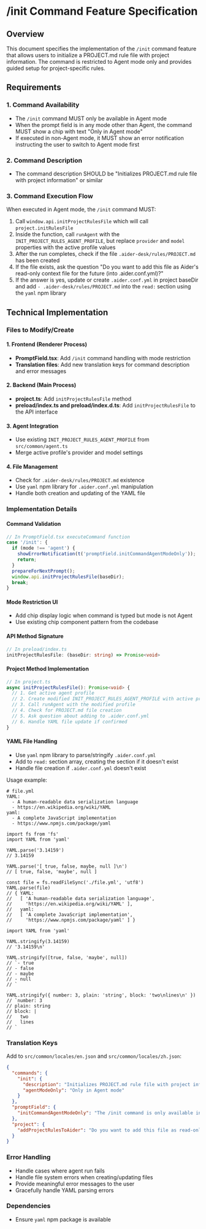 # /init Command Feature Specification

## Overview

This document specifies the implementation of the `/init` command feature that allows users to initialize a PROJECT.md rule file with project information. The command is restricted to Agent mode only and provides guided setup for project-specific rules.

## Requirements

### 1. Command Availability
- The `/init` command MUST only be available in Agent mode
- When the prompt field is in any mode other than Agent, the command MUST show a chip with text "Only in Agent mode"
- If executed in non-Agent mode, it MUST show an error notification instructing the user to switch to Agent mode first

### 2. Command Description
- The command description SHOULD be "Initializes PROJECT.md rule file with project information" or similar

### 3. Command Execution Flow
When executed in Agent mode, the `/init` command MUST:

1. Call `window.api.initProjectRulesFile` which will call `project.initRulesFile`
2. Inside the function, call `runAgent` with the `INIT_PROJECT_RULES_AGENT_PROFILE`, but replace `provider` and `model` properties with the active profile values
3. After the run completes, check if the file `.aider-desk/rules/PROJECT.md` has been created
4. If the file exists, ask the question "Do you want to add this file as Aider's read-only context file for the future (into .aider.conf.yml)?"
5. If the answer is yes, update or create `.aider.conf.yml` in project baseDir and add `- .aider-desk/rules/PROJECT.md` into the `read:` section using the `yaml` npm library

## Technical Implementation

### Files to Modify/Create

#### 1. Frontend (Renderer Process)
- **PromptField.tsx**: Add `/init` command handling with mode restriction
- **Translation files**: Add new translation keys for command description and error messages

#### 2. Backend (Main Process)
- **project.ts**: Add `initProjectRulesFile` method
- **preload/index.ts and preload/index.d.ts**: Add `initProjectRulesFile` to the API interface

#### 3. Agent Integration
- Use existing `INIT_PROJECT_RULES_AGENT_PROFILE` from `src/common/agent.ts`
- Merge active profile's provider and model settings

#### 4. File Management
- Check for `.aider-desk/rules/PROJECT.md` existence
- Use `yaml` npm library for `.aider.conf.yml` manipulation
- Handle both creation and updating of the YAML file

### Implementation Details

#### Command Validation
```typescript
// In PromptField.tsx executeCommand function
case '/init': {
  if (mode !== 'agent') {
    showErrorNotification(t('promptField.initCommandAgentModeOnly'));
    return;
  }
  prepareForNextPrompt();
  window.api.initProjectRulesFile(baseDir);
  break;
}
```

#### Mode Restriction UI
- Add chip display logic when command is typed but mode is not Agent
- Use existing chip component pattern from the codebase

#### API Method Signature
```typescript
// In preload/index.ts
initProjectRulesFile: (baseDir: string) => Promise<void>
```

#### Project Method Implementation
```typescript
// In project.ts
async initProjectRulesFile(): Promise<void> {
  // 1. Get active agent profile
  // 2. Create modified INIT_PROJECT_RULES_AGENT_PROFILE with active provider/model
  // 3. Call runAgent with the modified profile
  // 4. Check for PROJECT.md file creation
  // 5. Ask question about adding to .aider.conf.yml
  // 6. Handle YAML file update if confirmed
}
```

#### YAML File Handling
- Use `yaml` npm library to parse/stringify `.aider.conf.yml`
- Add to `read:` section array, creating the section if it doesn't exist
- Handle file creation if `.aider.conf.yml` doesn't exist

Usage example:
```
# file.yml
YAML:
  - A human-readable data serialization language
  - https://en.wikipedia.org/wiki/YAML
yaml:
  - A complete JavaScript implementation
  - https://www.npmjs.com/package/yaml
```
```
import fs from 'fs'
import YAML from 'yaml'

YAML.parse('3.14159')
// 3.14159

YAML.parse('[ true, false, maybe, null ]\n')
// [ true, false, 'maybe', null ]

const file = fs.readFileSync('./file.yml', 'utf8')
YAML.parse(file)
// { YAML:
//   [ 'A human-readable data serialization language',
//     'https://en.wikipedia.org/wiki/YAML' ],
//   yaml:
//   [ 'A complete JavaScript implementation',
//     'https://www.npmjs.com/package/yaml' ] }
```
```
import YAML from 'yaml'

YAML.stringify(3.14159)
// '3.14159\n'

YAML.stringify([true, false, 'maybe', null])
// `- true
// - false
// - maybe
// - null
// `

YAML.stringify({ number: 3, plain: 'string', block: 'two\nlines\n' })
// `number: 3
// plain: string
// block: |
//   two
//   lines
// `
```

### Translation Keys
Add to `src/common/locales/en.json` and `src/common/locales/zh.json`:
```json
{
  "commands": {
    "init": {
      "description": "Initializes PROJECT.md rule file with project information",
      "agentModeOnly": "Only in Agent mode"
    }
  },
  "promptField": {
    "initCommandAgentModeOnly": "The /init command is only available in Agent mode. Please switch to Agent mode first."
  },
  "project": {
    "addProjectRulesToAider": "Do you want to add this file as read-only file for Aider (in .aider.conf.yml)?"
  }
}
```

### Error Handling
- Handle cases where agent run fails
- Handle file system errors when creating/updating files
- Provide meaningful error messages to the user
- Gracefully handle YAML parsing errors

### Dependencies
- Ensure `yaml` npm package is available


